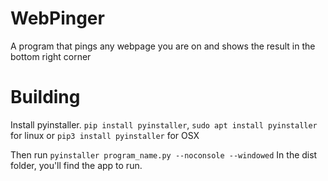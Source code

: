 # WebPinger
A program that pings any webpage you are on and shows the result in the bottom right corner

# Building
Install pyinstaller. ```pip install pyinstaller```, ```sudo apt install pyinstaller``` for linux or ```pip3 install pyinstaller``` for OSX

Then run ```pyinstaller program_name.py --noconsole --windowed``` In the dist folder, you'll find the app to run.
